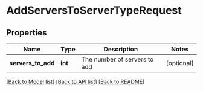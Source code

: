 # AddServersToServerTypeRequest

## Properties
Name | Type | Description | Notes
------------ | ------------- | ------------- | -------------
**servers_to_add** | **int** | The number of servers to add | [optional] 

[[Back to Model list]](../README.md#documentation-for-models) [[Back to API list]](../README.md#documentation-for-api-endpoints) [[Back to README]](../README.md)


